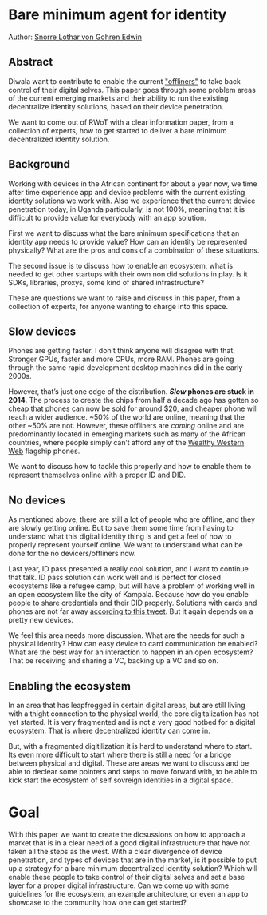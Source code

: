 # Bare minimum agent for identity

Author: [Snorre Lothar von Gohren Edwin](https://vongohren.me/)

## Abstract
Diwala want to contribute to enable the current ["offliners"](https://www.smashingmagazine.com/2017/03/world-wide-web-not-wealthy-western-web-part-1/)  to take back control of their digital selves. This paper goes through some problem areas of the current emerging markets and their ability to run the existing decentralize identity solutions, based on their device penetration. 

We want to come out of RWoT with a clear information paper, from a collection of experts, how to get started to deliver a bare minimum decentralized identity solution.

## Background
Working with devices in the African continent for about a year now, we time after time experience app and device problems with the current existing identity solutions we work with. Also we experience that the current device penetration today, in Uganda particularly, is not 100%, meaning that it is difficult to provide value for everybody with an app solution.

First we want to discuss what the bare minimum specifications that an identity app needs to provide value? How can an identity be represented physically? What are the pros and cons of a combination of these situations.

The second issue is to discuss how to enable an ecosystem, what is needed to get other startups with their own non did solutions in play. Is it SDKs, libraries, proxys, some kind of shared infrastructure? 

These are questions we want to raise and discuss in this paper, from a collection of experts, for anyone wanting to charge into this space.

## Slow devices
Phones are getting faster. I don’t think anyone will disagree with that. Stronger GPUs, faster and more CPUs, more RAM. Phones are going through the same rapid development desktop machines did in the early 2000s.

However, that’s just one edge of the distribution. **_Slow_  phones are stuck in 2014.** The process to create the chips from half a decade ago has gotten so cheap that phones can now be sold for around $20, and cheaper phone will reach a wider audience. ~50% of the world are online, meaning that the other ~50% are not. However, these offliners are _coming_ online and are predominantly located in emerging markets such as many of the African countries, where people simply can’t afford any of the [Wealthy Western Web](https://www.smashingmagazine.com/2017/03/world-wide-web-not-wealthy-western-web-part-1/) flagship phones.

We want to discuss how to tackle this properly and how to enable them to represent themselves online with a proper ID and DID.

## No devices
As mentioned above, there are still a lot of people who are offline, and they are slowly getting online. But to save them some time from having to understand what this digital identity thing is and get a feel of how to properly represent yourself online.  We want to understand what can be done for the no devicers/offliners now.

Last year, ID pass presented a really cool solution, and I want to continue that talk. ID pass solution can work well and is perfect for closed ecosystems like a refugee camp, but will have a problem of working well in an open ecosystem like the city of Kampala. Because how do you enable people to share credentials and their DID properly. Solutions with cards and phones are not far away [according to this tweet]([https://twitter.com/gravityblast/status/1145865341903474688](https://twitter.com/gravityblast/status/1145865341903474688)). But it again depends on a pretty new devices.

We feel this area needs more discussion. What are the needs for such a physical identity? How can easy device to card communication be enabled? What are the best way for an interaction to happen in an open ecosystem? That be receiving and sharing a VC, backing up a VC and so on.

## Enabling the ecosystem
In an area that has leapfrogged in certain digital areas, but are still living with a thight connection to the physical world, the core digitalization has not yet started. It is very fragmented and is not a very good hotbed for a digital ecosystem. That is where decentralized identity can come in.

But, with a fragmented digitilization it is hard to understand where to start. Its even more difficult to start where there is still a need for a bridge between physical and digital. These are areas we want to discuss and be able to declear some pointers and steps to move forward with, to be able to kick start the ecosystem of self sovreign identities in a digital space.

# Goal
With this paper we want to create the dicsussions on how to approach a market that is in a clear need of a good digital infrastructure that have not taken all the steps as the west. With a clear divergence of device penetration, and types of devices that are in the market, is it possible to put up a strategy for a bare minimum decentralized identity solution? Which will enable these people to take control of their digital selves and set a base layer for a proper digital infrastructure. Can we come up with some guidelines for the ecosystem, an example architecture, or even an app to showcase to the community how one can get started?
<!--stackedit_data:
eyJoaXN0b3J5IjpbLTEwOTUzMTQ4ODgsLTE3MTU0MzQyMzQsMT
AwNDI1OTkzMiwtMTgzOTYxODkzMywtMjA3MjIwMTI5MiwxNzcw
NzI3Mzg4LC0yMTMwNzYyNzg2LC02NTc0NDQwNjksODM0MTU3OT
I5LDExODkwMTgxMDZdfQ==
-->